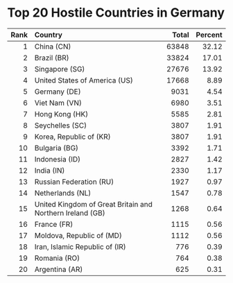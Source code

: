 # Top 20 Hostile Countries in Germany

| Rank | Country | Total | Percent |
| ---: | :------ | ----: | ------: |
| 1 | China (CN) | 63848 | 32.12 |
| 2 | Brazil (BR) | 33824 | 17.01 |
| 3 | Singapore (SG) | 27676 | 13.92 |
| 4 | United States of America (US) | 17668 | 8.89 |
| 5 | Germany (DE) | 9031 | 4.54 |
| 6 | Viet Nam (VN) | 6980 | 3.51 |
| 7 | Hong Kong (HK) | 5585 | 2.81 |
| 8 | Seychelles (SC) | 3807 | 1.91 |
| 9 | Korea, Republic of (KR) | 3807 | 1.91 |
| 10 | Bulgaria (BG) | 3392 | 1.71 |
| 11 | Indonesia (ID) | 2827 | 1.42 |
| 12 | India (IN) | 2330 | 1.17 |
| 13 | Russian Federation (RU) | 1927 | 0.97 |
| 14 | Netherlands (NL) | 1547 | 0.78 |
| 15 | United Kingdom of Great Britain and Northern Ireland (GB) | 1268 | 0.64 |
| 16 | France (FR) | 1115 | 0.56 |
| 17 | Moldova, Republic of (MD) | 1112 | 0.56 |
| 18 | Iran, Islamic Republic of (IR) | 776 | 0.39 |
| 19 | Romania (RO) | 764 | 0.38 |
| 20 | Argentina (AR) | 625 | 0.31 |

